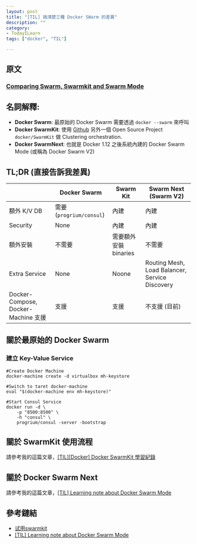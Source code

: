 ```yaml
---
layout: post
title: "[TIL] 搞清楚三種 Docker SWarm 的差異"
description: ""
category: 
- TodayILearn
tags: ["docker", "TIL"]

---
```


## 原文

### [Comparing Swarm, Swarmkit and Swarm Mode](https://sreeninet.wordpress.com/2016/07/14/comparing-swarm-swarmkit-and-swarm-mode/)


## 名詞解釋:

- **Docker Swarm**: 最原始的 Docker Swarm 需要透過 `docker --swarm` 來呼叫
- **Docker SwarmKit**: 使用 [Github](https://github.com/docker/swarmkit) 另外一個 Open Source Project `docker/SwarmKit` 做 Clustering orchestration.
- **Docker SwarmNext**: 也就是 Docker 1.12 之後系統內建的 Docker Swarm Mode (或稱為 Docker Swarm V2)

## TL;DR  (直接告訴我差異)

|   |  Docker Swarm |  Swarm Kit  |  Swarm Next (Swarm V2)  |
|---|---|---|---|
| 額外 K/V DB  | 需要 (`progrium/consul`)  | 內建  | 內建  |
|  Security | None  | 內建  | 內建  |
| 額外安裝  | 不需要  | 需要額外安裝 binaries  | 不需要  |
| Extra Service  | None  | Noone  | Routing Mesh, Load Balancer, Service Discovery  |
| Docker-Compose, Docker-Machine 支援  | 支援  |  支援  | 不支援 (目前)  |



## 關於最原始的 Docker Swarm



### 建立 Key-Value Service

```
#Create Docker Machine
docker-machine create -d virtualbox mh-keystore

#Switch to taret docker-machine
eval "$(docker-machine env mh-keystore)"

#Start Consul Service
docker run -d \
    -p "8500:8500" \
    -h "consul" \
    progrium/consul -server -bootstrap
```    

## 關於 SwarmKit 使用流程

請參考我的這篇文章，[[TIL][Docker] Docker SwarmKit 學習紀錄](http://www.evanlin.com/note-docker-swarmkit/)


## 關於 Docker Swarm Next

請參考我的這篇文章，[[TIL] Learning note about Docker Swarm Mode](http://www.evanlin.com/til-2016-07-13/)


## 參考鏈結

- [试用swarmkit](http://www.jingyuyun.com/article/11440.html)
- [[TIL] Learning note about Docker Swarm Mode](http://www.evanlin.com/til-2016-07-13/)